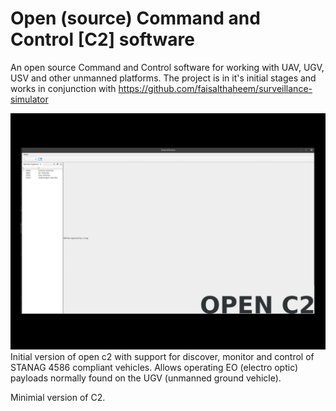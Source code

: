 # Open (source) Command and Control [C2] software
An open source Command and Control software for working with UAV, UGV, USV and other unmanned platforms.
The project is in it's initial stages and works in conjunction with https://github.com/faisalthaheem/surveillance-simulator

![Initial version](docs/screenshots/open-command-and-control-v2.gif?raw=true "Open C2")
Initial version of open c2 with support for discover, monitor and control of STANAG 4586 compliant vehicles. Allows operating EO (electro optic) payloads normally found on the UGV (unmanned ground vehicle).

Minimial version of C2.